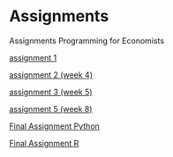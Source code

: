 # Assignments
Assignments Programming for Economists

[assignment 1](http://localhost:8888/notebooks/Assignment_week_2%20(1)-Copy1.ipynb)

[assignment 2 (week 4)](http://localhost:8888/notebooks/Downloads/Assignment_week_4.ipynb)

[assignment 3 (week 5)](http://localhost:8888/notebooks/Downloads/Assignment_week_5.ipynb)

[assignment 5 (week 8)](http://localhost:8888/notebooks/Documents/week%208%20assignment%20programming/assignment5.ipynb)

[Final Assignment Python](https://github.com/AaronvdSande/Assignments/blob/master/Final_Assignment_Python_2_students.ipynb)

[Final Assignment R](https://github.com/AaronvdSande/Assignments/blob/master/resit%20exam%20exercise.ipynb) 
